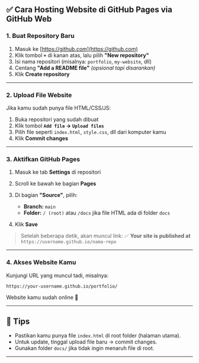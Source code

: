 ## ✅ Cara Hosting Website di GitHub Pages via GitHub Web

### 1. **Buat Repository Baru**

1. Masuk ke [https://github.com](https://github.com)
2. Klik tombol **`+`** di kanan atas, lalu pilih **"New repository"**
3. Isi nama repositori (misalnya: `portfolio`, `my-website`, dll)
4. Centang **"Add a README file"** *(opsional tapi disarankan)*
5. Klik **Create repository**

---

### 2. **Upload File Website**

Jika kamu sudah punya file HTML/CSS/JS:

1. Buka repositori yang sudah dibuat
2. Klik tombol **`Add file` → `Upload files`**
3. Pilih file seperti `index.html`, `style.css`, dll dari komputer kamu
4. Klik **Commit changes**

---

### 3. **Aktifkan GitHub Pages**

1. Masuk ke tab **Settings** di repositori
2. Scroll ke bawah ke bagian **Pages**
3. Di bagian **"Source"**, pilih:

   * **Branch:** `main`
   * **Folder:** `/ (root)` atau `/docs` jika file HTML ada di folder `docs`
4. Klik **Save**

> Setelah beberapa detik, akan muncul link:
> ✅ **Your site is published at** `https://username.github.io/nama-repo`

---

### 4. **Akses Website Kamu**

Kunjungi URL yang muncul tadi, misalnya:

```
https://your-username.github.io/portfolio/
```

Website kamu sudah online 🎉

---

## 📌 Tips

* Pastikan kamu punya file `index.html` di root folder (halaman utama).
* Untuk update, tinggal upload file baru → commit changes.
* Gunakan folder `docs/` jika tidak ingin menaruh file di root.

---
